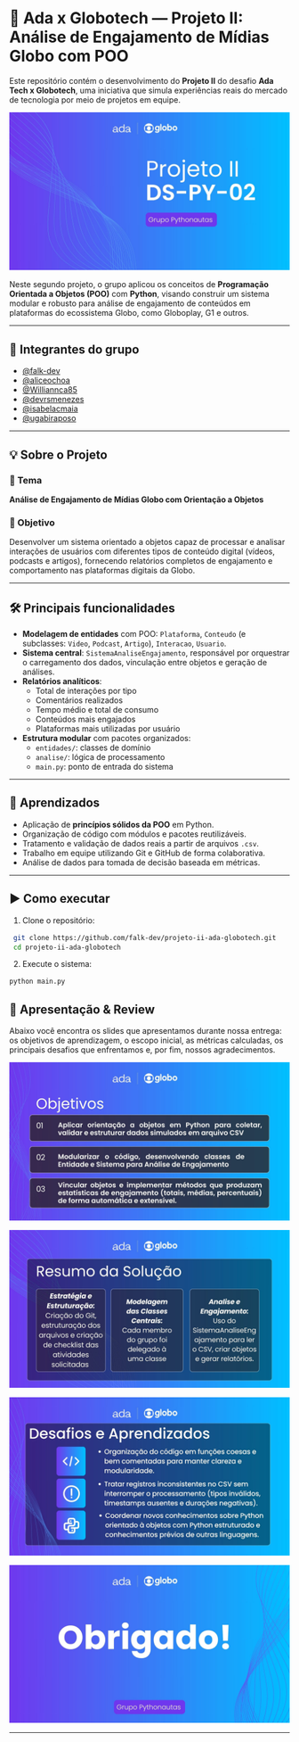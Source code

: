 # 🤝 Ada x Globotech — Projeto II: Análise de Engajamento de Mídias Globo com POO

Este repositório contém o desenvolvimento do **Projeto II** do desafio **Ada Tech x Globotech**, uma iniciativa que simula experiências reais do mercado de tecnologia por meio de projetos em equipe.

![Capa do projeto II DS-PY-19 com os logos da Ada e da Globo ao topo, fundo gradiente roxo-azul e o botão “Grupo Pythonautas”](imagens/image1.jpg)

Neste segundo projeto, o grupo aplicou os conceitos de **Programação Orientada a Objetos (POO)** com **Python**, visando construir um sistema modular e robusto para análise de engajamento de conteúdos em plataformas do ecossistema Globo, como Globoplay, G1 e outros.

---

## 👥 Integrantes do grupo

- [@falk-dev](https://github.com/falk-dev)
- [@aliceochoa](https://github.com/aliceochoa)
- [@Williannca85](https://github.com/Williannca85)
- [@devrsmenezes](https://github.com/devrsmenezes)
- [@isabelacmaia](https://github.com/isabelacmaia)
- [@ugabiraposo](https://github.com/ugabiraposo)

---

## 💡 Sobre o Projeto

### 📌 Tema  
**Análise de Engajamento de Mídias Globo com Orientação a Objetos**

### 🎯 Objetivo  
Desenvolver um sistema orientado a objetos capaz de processar e analisar interações de usuários com diferentes tipos de conteúdo digital (vídeos, podcasts e artigos), fornecendo relatórios completos de engajamento e comportamento nas plataformas digitais da Globo.

---

## 🛠️ Principais funcionalidades

- **Modelagem de entidades** com POO: `Plataforma`, `Conteudo` (e subclasses: `Video`, `Podcast`, `Artigo`), `Interacao`, `Usuario`.
- **Sistema central**: `SistemaAnaliseEngajamento`, responsável por orquestrar o carregamento dos dados, vinculação entre objetos e geração de análises.
- **Relatórios analíticos**:
  - Total de interações por tipo
  - Comentários realizados
  - Tempo médio e total de consumo
  - Conteúdos mais engajados
  - Plataformas mais utilizadas por usuário
- **Estrutura modular** com pacotes organizados:
  - `entidades/`: classes de domínio
  - `analise/`: lógica de processamento
  - `main.py`: ponto de entrada do sistema

---

## 🧠 Aprendizados

- Aplicação de **princípios sólidos da POO** em Python.
- Organização de código com módulos e pacotes reutilizáveis.
- Tratamento e validação de dados reais a partir de arquivos `.csv`.
- Trabalho em equipe utilizando Git e GitHub de forma colaborativa.
- Análise de dados para tomada de decisão baseada em métricas.

---

## ▶️ Como executar

1. Clone o repositório:
  ```bash
   git clone https://github.com/falk-dev/projeto-ii-ada-globotech.git
   cd projeto-ii-ada-globotech
  ```

2. Execute o sistema:
```bash
python main.py
```

## 📑 Apresentação & Review
Abaixo você encontra os slides que apresentamos durante nossa entrega: os objetivos de aprendizagem, o escopo inicial, as métricas calculadas, os principais desafios que enfrentamos e, por fim, nossos agradecimentos.

![Objetivos de Aprendizagem da Fase 2.](imagens/image2.jpg)

![Resumo da Fase 2 e a Solução Proposta](imagens/image3.jpg)

![Desafios e Aprendizados que enfrentamos no desenvolvimento da fase 2](imagens/image4.jpg)

![Slide de agradecimento com os logos da Ada e da Globo, fundo gradiente roxo-azul e o texto “Obrigado” centralizado](imagens/image5.jpg)

---